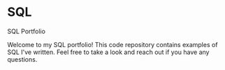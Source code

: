 # SQL
SQL Portfolio

Welcome to my SQL portfolio!  This code repository contains examples of SQL I've written.  Feel free to take a look and reach out if you have any questions.
